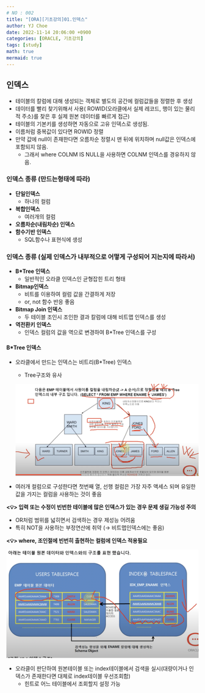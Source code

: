 ```yaml
---
# NO : 002
title: "[ORA][기초강의]01.인덱스"
author: YJ Choe
date: 2022-11-14 20:06:00 +0900
categories: [ORACLE, 기초강의]
tags: [study]
math: true
mermaid: true
---
```


## 인덱스

- 테이블의 칼럼에 대해 생성되는 객체로 별도의 공간에 컬럼값들을 정렬한 후 생성
- 데이터를 빨리 찾기위해서 사용( ROWID(오라클에서 실제 레코드, 행이 있는 물리적 주소)를 찾은 후 실제 원본 데이터를 빠르게 접근)
- 테이블의 기본키를 생성하면 자동으로 고유 인덱스로 생성됨.
- 이름처럼 중복값이 있다면 ROWID 정렬
- 만약 값에 null이 존재한다면 오름차순 정렬시 맨 뒤에 위치하며 null값은 인덱스에 포함되지 않음.
    - 그래서 where COLNM IS NULL을 사용하면 COLNM 인덱스를 경유하지 않음.

### 인덱스 종류 (만드는형태에 따라)

- **단일인덱스**
    - 하나의 컬럼
- **복합인덱스**
    - 여러개의 컬럼
- **오름차순(내림차순) 인덱스**
- **함수기반 인덱스**
    - SQL함수나 표현식에 생성

### 인덱스 종류 (실제 인덱스가 내부적으로 어떻게 구성되어 지는지에 따라서)

- **B*Tree 인덱스**
    - 일반적인 오라클 인덱스인 균형잡힌 트리 형태
- **Bitmap인덱스**
    - 비트를 이용하여 컬럼 값을 간결하게 저장
    - or, not 함수 반응 좋음
- **Bitmap Join 인덱스**
    - 두 테이블 조인시 조인한 결과 칼럼에 대해 비트맵 인덱스를 생성
- **역전환키 인덱스**
    - 인덱스 컬럼의 값을 역으로 변경하여 B*Tree 인덱스를 구성

#### B*Tree 인덱스

- 오라클에서 만드는 인덱스는 비트리(B*Tree) 인덱스
    - Tree구조와 유사
    
    ![img1](/assets/img/post/002_01.png)
    
- 여러개 컬럼으로 구성한다면 첫번째 열, 선행 컬럼은 가장 자주 액세스 되며 유일한 값을 가지는 컬럼을 사용하는 것이 좋음


**<💡> 입력 또는 수정이 빈번한 테이블에 많은 인덱스가 있는 경우 문제 생길 가능성 주의**


- OR처럼 범위를 넓히면서 검색하는 경우 제성능 어려움
- 특히 NOT을 사용하는 부정연산에 취약 (→ 비트맵인덱스에는 좋음)

**<💡>  where, 조인절에 빈번히 출현하는 컬럼에 인덱스 적용필요**


![img2](/assets/img/post/002_02.png)

- 오라클이 판단하여 원본테이블 또는 index테이블에서 검색을 실시(대량이거나 인덱스가 존재한다면 대체로 index테이블 우선조회함)
    - 힌트로 어느 테이블에서 조회할지 설정 가능